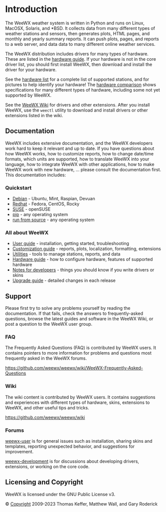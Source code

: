 # Introduction

The WeeWX weather system is written in Python and runs on Linux, MacOSX,
Solaris, and *BSD.  It collects data from many different types of weather
stations and sensors, then generates plots, HTML pages, and monthly and
yearly summary reports. It can push plots, pages, and reports to a web
server, and data data to many different online weather services.

The WeeWX distribution includes drivers for many types of hardware.  These
are listed in the [hardware guide](../hardware/drivers). If your hardware
is not in the core driver list, you should first install WeeWX, then download
and install the driver for your hardware.

See the [hardware list](https://weewx.com/hardware.html) for a complete list
of supported stations, and for pictures to help identify your hardware!  The
[hardware comparison](https://weewx.com/hwcmp.html) shows specifications for
many different types of hardware, including some not yet supported by WeeWX.

See the [WeeWX Wiki](https://github.com/weewx/weewx/wiki) for drivers and
other extensions. After you install WeeWX, use the `weectl` utility to
download and install drivers or other extensions listed in the wiki.


## Documentation

WeeWX includes extensive documentation, and the WeeWX developers work hard to
keep it relevant and up to date.  If you have questions about how WeeWX works,
how to customize reports, how to change date/time formats, which units are
supported, how to translate WeeWX into your language, how to integrate WeeWX
with other applications, how to make WeeWX work with new hardware, ... please
consult the documentation first.  This documentation includes:

### Quickstart
* [Debian](quickstarts/debian) - Ubuntu, Mint, Raspian, Devuan
* [Redhat](quickstarts/redhat) - Fedora, CentOS, Rocky
* [SUSE](quickstarts/suse) - openSUSE
* [pip](quickstarts/pip) - any operating system
* [run from source](quickstarts/source) - any operating system

### All about WeeWX
* [User guide](usersguide) - installation, getting started, troubleshooting
* [Customization guide](custom) - reports, plots, localization, formatting, extensions
* [Utilities](utilities) - tools to manage stations, reports, and data
* [Hardware guide](hardware) - how to configure hardware, features of supported hardware
* [Notes for developers](devnotes) - things you should know if you write drivers or skins
* [Upgrade guide](upgrading) - detailed changes in each release


## Support

Please first try to solve any problems yourself by reading the documentation.
If that fails, check the answers to frequently-asked questions, browse the
latest guides and software in the WeeWX Wiki, or post a question to the WeeWX
user group.


### FAQ

The Frequently Asked Questions (FAQ) is contributed by WeeWX users.  It
contains pointers to more information for problems and questions most
frequently asked in the WeeWX forums.

https://github.com/weewx/weewx/wiki/WeeWX-Frequently-Asked-Questions


### Wiki

The wiki content is contributed by WeeWX users. It contains suggestions and
experiences with different types of hardware, skins, extensions to WeeWX,
and other useful tips and tricks.

https://github.com/weewx/weewx/wiki


### Forums

[weewx-user](https://groups.google.com/group/weewx-user) is for general
issues such as installation, sharing skins and templates, reporting
unexpected behavior, and suggestions for improvement.

[weewx-development](https://groups.google.com/group/weewx-development) is
for discussions about developing drivers, extensions, or working on the core
code.


## Licensing and Copyright

WeeWX is licensed under the GNU Public License v3.

© [Copyright](copyright) 2009-2023 Thomas Keffer, Matthew Wall, and Gary
Roderick
